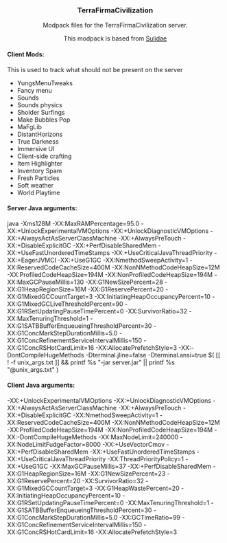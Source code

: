 <h3 align="center">TerraFirmaCivilization</h3>
<p align="center">
  Modpack files for the TerraFirmaCivilization server.
</p>
<p align="center">
  This modpack is based from <a href="https://www.curseforge.com/minecraft/modpacks/sulidae/files/6206683">Sulidae</a>
</p>

<h4>Client Mods:</h4>
<p>This is used to track what should not be present on the server</p>
<ul>
  <li>YungsMenuTweaks</li>
  <li>Fancy menu</li>
  <li>Sounds</li>
  <li>Sounds physics</li>
  <li>Sholder Surfings</li>
  <li>Make Bubbles Pop</li>
  <li>MaFgLib</li>
  <li>DistantHorizons</li>
  <li>True Darkness</li>
  <li>Immersive UI</li>
  <li>Client-side crafting</li>
  <li>Item Highlighter</li>
  <li>Inventory Spam</li>
  <li>Fresh Particles</li>
  <li>Soft weather</li>
  <li>World Playtime</li>
</ul>


<h4>Server Java arguments:</h4>
<p></p>java -Xms128M -XX:MaxRAMPercentage=95.0 -XX:+UnlockExperimentalVMOptions -XX:+UnlockDiagnosticVMOptions -XX:+AlwaysActAsServerClassMachine -XX:+AlwaysPreTouch -XX:+DisableExplicitGC -XX:+PerfDisableSharedMem -XX:+UseFastUnorderedTimeStamps -XX:+UseCriticalJavaThreadPriority -XX:+EagerJVMCI -XX:+UseG1GC -XX:NmethodSweepActivity=1 -XX:ReservedCodeCacheSize=400M -XX:NonNMethodCodeHeapSize=12M -XX:ProfiledCodeHeapSize=194M -XX:NonProfiledCodeHeapSize=194M -XX:MaxGCPauseMillis=130 -XX:G1NewSizePercent=28 -XX:G1HeapRegionSize=16M -XX:G1ReservePercent=20 -XX:G1MixedGCCountTarget=3 -XX:InitiatingHeapOccupancyPercent=10 -XX:G1MixedGCLiveThresholdPercent=90 -XX:G1RSetUpdatingPauseTimePercent=0 -XX:SurvivorRatio=32 -XX:MaxTenuringThreshold=1 -XX:G1SATBBufferEnqueueingThresholdPercent=30 -XX:G1ConcMarkStepDurationMillis=5.0 -XX:G1ConcRefinementServiceIntervalMillis=150 -XX:G1ConcRSHotCardLimit=16 -XX:AllocatePrefetchStyle=3 -XX:-DontCompileHugeMethods -Dterminal.jline=false -Dterminal.ansi=true $( [[ ! -f unix_args.txt ]] && printf %s "-jar server.jar" || printf %s "@unix_args.txt" )</p>

<h4>Client Java arguments:</h4>
<p>-XX:+UnlockExperimentalVMOptions -XX:+UnlockDiagnosticVMOptions -XX:+AlwaysActAsServerClassMachine -XX:+AlwaysPreTouch -XX:+DisableExplicitGC -XX:NmethodSweepActivity=1 -XX:ReservedCodeCacheSize=400M -XX:NonNMethodCodeHeapSize=12M -XX:ProfiledCodeHeapSize=194M -XX:NonProfiledCodeHeapSize=194M -XX:-DontCompileHugeMethods -XX:MaxNodeLimit=240000 -XX:NodeLimitFudgeFactor=8000 -XX:+UseVectorCmov -XX:+PerfDisableSharedMem -XX:+UseFastUnorderedTimeStamps -XX:+UseCriticalJavaThreadPriority -XX:ThreadPriorityPolicy=1 -XX:+UseG1GC -XX:MaxGCPauseMillis=37 -XX:+PerfDisableSharedMem -XX:G1HeapRegionSize=16M -XX:G1NewSizePercent=23 -XX:G1ReservePercent=20 -XX:SurvivorRatio=32 -XX:G1MixedGCCountTarget=3 -XX:G1HeapWastePercent=20 -XX:InitiatingHeapOccupancyPercent=10 -XX:G1RSetUpdatingPauseTimePercent=0 -XX:MaxTenuringThreshold=1 -XX:G1SATBBufferEnqueueingThresholdPercent=30 -XX:G1ConcMarkStepDurationMillis=5.0 -XX:GCTimeRatio=99 -XX:G1ConcRefinementServiceIntervalMillis=150 -XX:G1ConcRSHotCardLimit=16 -XX:AllocatePrefetchStyle=3</p>
